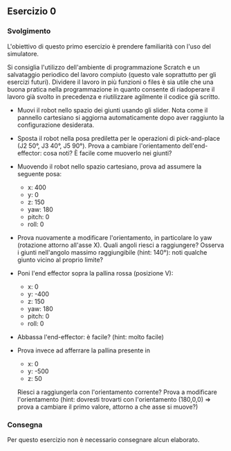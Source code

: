 ## Esercizio 0

### Svolgimento

L'obiettivo di questo primo esercizio è prendere familiarità con l'uso del simulatore.

Si consiglia l'utilizzo dell'ambiente di programmazione Scratch e un salvataggio periodico del lavoro compiuto (questo vale soprattutto per gli esercizi futuri). Dividere il lavoro in più funzioni o files è sia utile che una buona pratica nella programmazione in quanto consente di riadoperare il lavoro già svolto in precedenza e riutilizzare agilmente il codice già scritto.

- Muovi il robot nello spazio dei giunti usando gli slider. Nota come il pannello cartesiano si aggiorna automaticamente dopo aver raggiunto la configurazione desiderata.

- Sposta il robot nella posa prediletta per le operazioni di pick-and-place (J2 50°, J3 40°, J5 90°). Prova a cambiare l'orientamento dell'end-effector: cosa noti? È facile come muoverlo nei giunti?

- Muovendo il robot nello spazio cartesiano, prova ad assumere la seguente posa:
    - x: 400
    - y: 0
    - z: 150
    - yaw: 180
    - pitch: 0
    - roll: 0

- Prova nuovamente a modificare l'orientamento, in particolare lo yaw (rotazione attorno all'asse X). Quali angoli riesci a raggiungere? Osserva i giunti nell'angolo massimo raggiungibile (hint: 140°): noti qualche giunto vicino al proprio limite?

- Poni l'end effector sopra la pallina rossa (posizione V):
    - x: 0
    - y: -400
    - z: 150
    - yaw: 180
    - pitch: 0
    - roll: 0

- Abbassa l'end-effector: è facile? (hint: molto facile)

- Prova invece ad afferrare la pallina presente in
    - x: 0
    - y: -500
    - z: 50

    Riesci a raggiungerla con l'orientamento corrente? Prova a modificare l'orientamento (hint: dovresti trovarti con l'orientamento (180,0,0) => prova a cambiare il primo valore, attorno a che asse si muove?)

### Consegna

Per questo esercizio non è necessario consegnare alcun elaborato.
